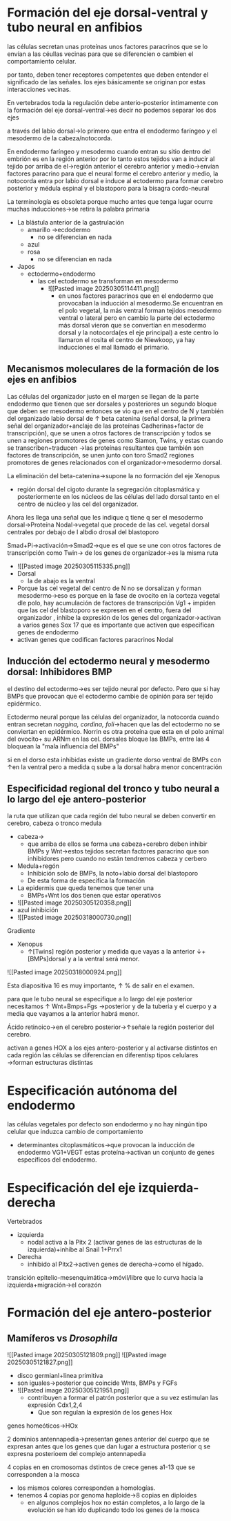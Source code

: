 # Formación del eje dorsal-ventral y tubo neural en anfibios

las células secretan unas proteínas unos factores paracrinos que se lo envían a las céullas vecinas para que se diferencien o cambien el comportamiento celular.

por tanto, deben tener receptores competentes que deben entender el significado de las señales.
los ejes básicamente se originan por estas interacciones vecinas.

En vertebrados toda la regulación debe anterio-posterior íntimamente con la formación del eje dorsal-ventral→es decir no podemos separar los dos ejes

a través del labio dorsal→lo primero que entra el endodermo faríngeo y el mesodermo de la cabeza/notocorda.

En endodermo faríngeo y mesodermo  cuando entran su sitio dentro del embrión es en  la región anterior por lo tanto estos tejidos van a inducir al  tejido por arriba de el→región anterior el  cerebro anterior y  medio→envían factores paracrino para que el neural  forme el  cerebro  anterior y medio, la notocorda entra por labio dorsal e  induce al ectodermo para formar cerebro  posterior y médula espinal y  el blastoporo para la  bisagra cordo-neural

La terminología es obsoleta porque  mucho antes que  tenga lugar ocurre muchas inducciones→se  retira la palabra primaria
- La blástula anterior de la gastrulación 
	- amarillo →ecdodermo
		- no se diferencian en nada
	- azul
	- rosa
		- no se diferencian en nada
- Japos
	- ectodermo+endodermo
		- las cel ectodermo se  transforman en mesodermo
			- ![[Pasted image 20250305114411.png]]
				- en unos factores paracrinos que en el endodermo  que provocaban la inducción al mesodermo.Se encuentran en  el polo vegetal, la más ventral forman tejidos mesodermo ventral  o lateral  pero en cambio   la  parte del ectodermo más dorsal vieron que se convertían en mesodermo dorsal y la notocorda(es el eje  principal) a  este centro lo llamaron  el rosita el  centro de Niewkoop, ya hay inducciones el mal llamado  el  primario.

## Mecanismos moleculares de la formación de los ejes en anfibios

Las células del organizador justo en el margen se llegan de la parte endodermo que tienen que  ser  dorsales y posteriores un segundo bloque que deben ser mesodermo  entonces se  vio  que en el  centro  de N y también del organizado labio dorsal de  ↑ beta catenina (señal  dorsal, la primera señal del organizador+anclaje de las proteínas Cadherinas+factor de transcripción), que se unen a otros factores de transcripción y todos se unen a regiones  promotores de genes como Siamon, Twins, y estas cuando se transcriben+traducen →las proteínas resultantes que también son factores  de transcripción, se unen junto con toro Smad2 regiones promotores de genes relacionados con el organizador→mesodermo dorsal.

La eliminación del beta-catenina→supone la no formación del eje
Xenopus
- región  dorsal  del cigoto durante la segregación citoplasmática y  posteriormente en los núcleos de las células del  lado dorsal tanto en  el centro de núcleo y las cel del organizador.

Ahora  les llega una señal que les indique q tiene  q ser el mesodermo dorsal→Proteína Nodal→vegetal que procede de las cel. vegetal dorsal  centrales por debajo de l albdio drosal del blastoporo

Smad+Pi→activación→Smad2→que es el que se une con otros factores de transcripción como Twin→ de los genes de organizador→es la misma ruta 
- ![[Pasted image 20250305115335.png]]
- Dorsal
	- la de abajo es la ventral
- Porque las cel vegetal del centro de N no se dorsalizan y forman mesodermo→eso es porque en la fase de ovocito en la corteza vegetal dle polo, hay acumulación de factores de transcripción  Vg1 + impiden que las cel del blastoporo se expresen en el centro, fuera del organizador , inhibe la expresión de los genes del organizador→activan a varios  genes Sox 17 que es importante que activen que especifican genes de endodermo
- activan genes que codifican factores paracrinos Nodal

## Inducción del ectodermo neural y mesodermo dorsal: Inhibidores BMP

el destino  del ectodermo→es ser tejido neural por  defecto.
Pero que si hay  BMPs que provocan que  el ectodermo cambie de opinión para ser tejido epidérmico.

Ectodermo neural porque las células del organizador, la notocorda cuando entran secretan *noggina, cordina, foli*→hacen que las del ectodermo no se conviertan en epidérmico. Norrin es otra proteína que esta en el polo animal  del ovocito+ su ARNm  en las cel. dorsales bloque las BMPs, entre las  4 bloquean  la  "mala  influencia del BMPs"

si en el dorso esta inhibidas existe un gradiente dorso ventral de BMPs con ↑en la ventral  pero a medida q sube a la dorsal habra menor concentración

## Especificidad regional del tronco y tubo neural a lo largo del eje antero-posterior 

la ruta que utilizan que cada región del tubo neural se deben convertir en cerebro, cabeza o tronco medula
- cabeza→
	- que arriba de ellos se forma una cabeza+cerebro deben inhibir BMPs y Wnt→estos tejidos secretan factores paracrino que son inhibidores pero cuando no están tendremos cabeza y cerbero
- Medula+regón
	- Inhibición solo de BMPs, la noto+labio dorsal del blastoporo
	- De esta forma  de especifica la formación 
- La epidermis que queda tenemos que tener una
	- BMPs+Wnt los dos tienen que estar operativos
- ![[Pasted image 20250305120358.png]]
- azul inhibición
- ![[Pasted image 20250318000730.png]]

Gradiente
- Xenopus
	- ↑[Twins] región posterior y medida que vayas a la anterior ↓+ [BMPs]dorsal y a la ventral será menor.
	
![[Pasted image 20250318000924.png]]

Esta diapositiva 16 es muy importante, ↑ % de salir en el examen.

para que le tubo neural se especifique  a lo largo del eje posterior necesitamos ↑ Wnt+Bmps+Fgs →posterior y de la tuberia y el cuerpo y a media que vayamos a la anterior habrá menor.

Ácido retinoico→en  el cerebro posterior→↑señale la región  posterior del cerebro.

activan a genes HOX a los ejes antero-posterior y al  activarse distintos en cada región las células se diferencian en diferentisp tipos celulares →forman estructuras distintas

# Especificación autónoma del endodermo

las células vegetales por defecto son endodermo y no hay ningún tipo celular que induzca cambio de comportamiento
- determinantes citoplasmáticos→que provocan la inducción de  endodermo VG1+VEGT estas proteína→activan un conjunto  de genes específicos del endodermo.

# Especificación del eje izquierda-derecha

Vertebrados
- izquierda 
	- nodal activa a la Pitx 2 (activar genes de las estructuras de la  izquierda)+inhibe al Snail 1+Prrx1
- Derecha
	- inhibido  al Pitx2→activen genes de derecha→como el hígado.

transición epitelio-mesenquimática→móvil/libre que lo curva hacia la izquierda+migración→el  corazón
# Formación del eje antero-posterior

## Mamíferos  vs *Drosophila*

![[Pasted image 20250305121809.png]]
![[Pasted image 20250305121827.png]]
- disco germianl+línea primitiva 
- son iguales→posterior que coincide Wnts, BMPs y FGFs 
- ![[Pasted image 20250305121951.png]]
	- contribuyen a formar  el patrón  posterior que a su  vez estimulan las expresión Cdx1,2,4
		- Que son regulan la expresión de los genes Hox 

genes homeóticos→HOx 

2 dominios  antennapedia→presentan genes  anterior del cuerpo  que se  expresan antes que los genes que dan lugar a estructura posterior q se expresna posterioem del complejo antennapedia 

4  copias  en en cromosomas dstintos  de crece genes a1-13  que se corresponden a la mosca
- los mismos colores corresponden a homologías.
- tenemos 4 copias por genoma haploide→8 copias en diploides
	- en algunos complejos hox no están completos, a lo largo de la evolución se han ido duplicando todo los genes de la mosca

